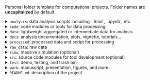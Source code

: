 Personal folder template for computational projects. Folder names are **uncapitalized** by default.


<!-- analysis -->
<details>
<summary>
<code>analysis</code>: data analysis scripts including `.Rmd`, `.ipynb`, etc.
</summary>
</details>


<!-- code -->
<details>
<summary>
<code>code</code>: code modules or tools for data processing
</summary>
<ul>
    <li><code>TOOLS</code>: downloaded tools or pipelines</li>
</ul>
</details>


<!-- data -->
<details>
<summary>
<code>data</code>: lightweight aggregated or intermediate data for analysis
</summary>
<ul>
    <li><code>bed</code></li>
    <li><code>de</code></li>
    <li><code>decon</code></li>
    <li><code>enrich</code></li>
    <li><code>expr</code></li>
    <li><code>meth</code></li>
    <li><code>meta</code></li>
    <li><code>rds</code></li>
    <li><code>save</code></li>
    <li><code>simu</code></li>
    <li><code>snp</code></li>
    <li><code>test</code></li>
</ul>
</details>


<!-- docs -->
<details>
<summary>
<code>docs</code>: analysis documentation, plots, vignette, tutorials...
</summary>
<ul>
    <li><code>plot</code>: PNG, PDF files</li>
    <li><code>vignette</code>: tutorials</li>
    <li>...</li>
</ul>
</details>


<!-- processed -->
<details>
<summary>
<code>processed</code>: processed data and script for processing
</summary>
<ul>
    <li><code>bam</code></li>
    <li><code>count</code></li>
    <li><code>log</code></li>
    <li><code>qc</code></li>
    <li><code>idx</code></li>
    <li><code>reads</code></li>
    <li><code>ref</code></li>
    <li><code>script</code></li>
    <li><code>vcf</code></li>
    <li><code>README.md</code>: log the processing pipeline, reference genome, etc.</li>
</ul>
</details>


<!-- raw data -->
<details>
<summary>
<code>raw_data</code>: raw data
</summary>
</details>


<!-- simulation -->
<details>
<summary>
<code>simu</code>: massive simulation (optional)
</summary>
<ul>
    <li><code>sim_YYMMDD_PARAM</code>: simulation data named by date and/or parameter </li>
</ul>
</details>


<!-- src -->
<details>
<summary>
<code>src</code>: source code modules for tool development (optional)
</summary>
</details>


<!-- test -->
<details>
<summary>
<code>test</code>: demo, testing, and trash bin
</summary>
</details>


<!-- work -->
<details>
<summary>
<code>work</code>: manuscript, presentation, figures, and more.
</summary>
</details>


<!-- README -->
<details>
<summary>
<code>README.md</code>: description of the project
</summary>
</details>

